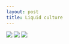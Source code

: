 ```yaml
---
layout: post
title: Liquid culture
---
```


<img src="https://dl.dropboxusercontent.com/u/16334624/150.JPG">

<img src="https://dl.dropboxusercontent.com/u/16334624/151.JPG">

<img src="https://dl.dropboxusercontent.com/u/16334624/156.JPG">
